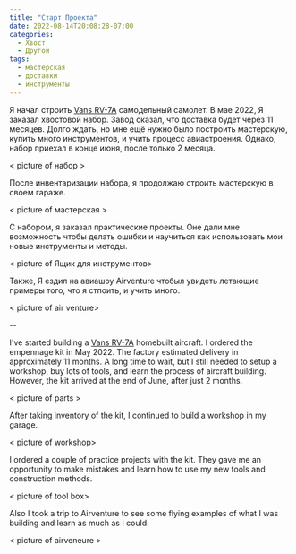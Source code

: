 ```yaml
---
title: "Старт Проекта"
date: 2022-08-14T20:08:28-07:00
categories:
  - Хвост
  - Другой
tags:
  - мастерская
  - доставки
  - инструменты
---
```


Я начал строить [Vans RV-7A](https://www.vansaircraft.com/rv-7/) самодельный самолет. В мае 2022, Я заказал хвостовой набор. Завод сказал, что доставка будет через 11 месяцев. Долго ждать, но мне ещё нужно было построить мастерскую, купить много инструментов, и учить процесс авиастроения. Однако, набор приехал в конце июня, после только 2 месяца.

< picture of набор >

После инвентаризации набора, я продолжаю строить мастерскую в cвоем гараже.

< picture of мастерская >

С набором, я заказал практические проекты. Оне дали мне возможность чтобы делать ошибки и научиться как использовать мои новые инструменты и методы.

< picture of Ящик для инструментов>

Также, Я ездил на авиашоу Airventure чтобыл увидеть летающие примеры того, что я стпоить, и учить много.

< picture of air venture>

--

I've started building a [Vans RV-7A](https://www.vansaircraft.com/rv-7/) homebuilt aircraft. I ordered the empennage kit in May 2022. The factory estimated delivery in approximately 11 months. A long time to wait, but I still needed to setup a workshop, buy lots of tools, and learn the process of aircraft building. However, the kit arrived at the end of June, after just 2 months.

< picture of parts >

After taking inventory of the kit, I continued to build a workshop in my garage.

< picture of workshop>

I ordered a couple of practice projects with the kit. They gave me an opportunity to make mistakes and learn how to use my new tools and construction methods.

< picture of tool box>

Also I took a trip to Airventure to see some flying examples of what I was building and learn as much as I could.

< picture of airvenеure >
